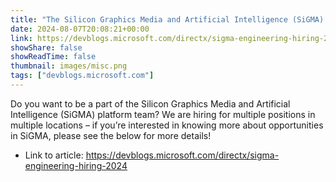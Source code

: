```yaml
---
title: "The Silicon Graphics Media and Artificial Intelligence (SiGMA) team is hiring!"
date: 2024-08-07T20:08:21+00:00
link: https://devblogs.microsoft.com/directx/sigma-engineering-hiring-2024
showShare: false
showReadTime: false
thumbnail: images/misc.png
tags: ["devblogs.microsoft.com"]
---
```

Do you want to be a part of the Silicon Graphics Media and Artificial Intelligence (SiGMA) platform team? We are hiring for multiple positions in multiple locations – if you’re interested in knowing more about opportunities in SiGMA, please see the below for more details!

- Link to article: https://devblogs.microsoft.com/directx/sigma-engineering-hiring-2024